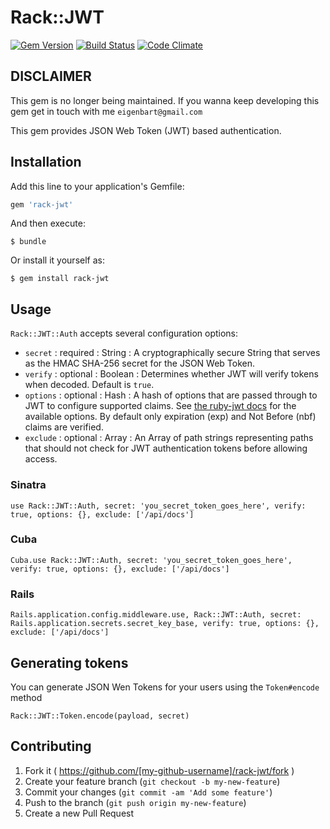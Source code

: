# Rack::JWT

[![Gem Version](https://badge.fury.io/rb/rack-jwt.svg)](http://badge.fury.io/rb/rack-jwt)
[![Build Status](https://travis-ci.org/eigenbart/rack-jwt.svg)](https://travis-ci.org/eigenbart/rack-jwt)
[![Code Climate](https://codeclimate.com/github/eigenbart/rack-jwt/badges/gpa.svg)](https://codeclimate.com/github/eigenbart/rack-jwt)

## DISCLAIMER

This gem is no longer being maintained. If you wanna keep developing this gem get in touch with me `eigenbart@gmail.com`

This gem provides JSON Web Token (JWT) based authentication.

## Installation

Add this line to your application's Gemfile:

```ruby
gem 'rack-jwt'
```

And then execute:

    $ bundle

Or install it yourself as:

    $ gem install rack-jwt

## Usage

`Rack::JWT::Auth` accepts several configuration options:

* `secret` : required : String : A cryptographically secure String that serves as the HMAC SHA-256 secret for the JSON Web Token.
* `verify` : optional : Boolean : Determines whether JWT will verify tokens when decoded. Default is `true`.
* `options` : optional : Hash : A hash of options that are passed through to JWT to configure supported claims. See [the ruby-jwt docs](https://github.com/progrium/ruby-jwt#support-for-reserved-claim-names) for the available options. By default only expiration (exp) and Not Before (nbf) claims are verified.
* `exclude` : optional : Array : An Array of path strings representing paths that should not check for JWT authentication tokens before allowing access.


### Sinatra

```
use Rack::JWT::Auth, secret: 'you_secret_token_goes_here', verify: true, options: {}, exclude: ['/api/docs']
```

### Cuba

```
Cuba.use Rack::JWT::Auth, secret: 'you_secret_token_goes_here', verify: true, options: {}, exclude: ['/api/docs']
```

### Rails

```
Rails.application.config.middleware.use, Rack::JWT::Auth, secret: Rails.application.secrets.secret_key_base, verify: true, options: {}, exclude: ['/api/docs']
```

## Generating tokens
You can generate JSON Wen Tokens for your users using the `Token#encode` method

```
Rack::JWT::Token.encode(payload, secret)
```

## Contributing

1. Fork it ( https://github.com/[my-github-username]/rack-jwt/fork )
2. Create your feature branch (`git checkout -b my-new-feature`)
3. Commit your changes (`git commit -am 'Add some feature'`)
4. Push to the branch (`git push origin my-new-feature`)
5. Create a new Pull Request
